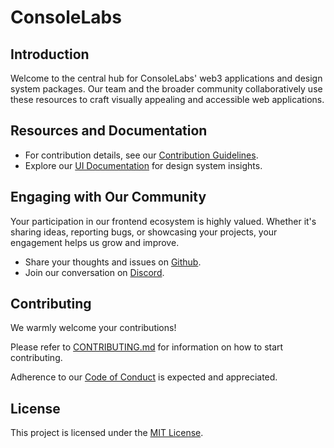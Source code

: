 # ConsoleLabs

## Introduction

Welcome to the central hub for ConsoleLabs' web3 applications and design system
packages. Our team and the broader community collaboratively use these resources
to craft visually appealing and accessible web applications.

## Resources and Documentation

- For contribution details, see our
  [Contribution Guidelines](./CONTRIBUTING.md).
- Explore our
  [UI Documentation](https://web-design-system-consolelabs.vercel.app/) for
  design system insights.

## Engaging with Our Community

Your participation in our frontend ecosystem is highly valued. Whether it's
sharing ideas, reporting bugs, or showcasing your projects, your engagement
helps us grow and improve.

- Share your thoughts and issues on
  [Github](https://github.com/consolelabs/websites/issues/new/choose).
- Join our conversation on [Discord](https://discord.com/invite/HNdcU8Kvfh).

## Contributing

We warmly welcome your contributions!

Please refer to [CONTRIBUTING.md](./CONTRIBUTING.md) for information on how to
start contributing.

Adherence to our [Code of Conduct](./CODE_OF_CONDUCT.md) is expected and
appreciated.

## License

This project is licensed under the
[MIT License](https://choosealicense.com/licenses/mit/).
